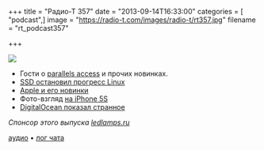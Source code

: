 +++
title = "Радио-Т 357"
date = "2013-09-14T16:33:00"
categories = [ "podcast",]
image = "https://radio-t.com/images/radio-t/rt357.jpg"
filename = "rt_podcast357"

+++

![](https://radio-t.com/images/radio-t/rt357.jpg)

* Гости о [parallels access](http://www.parallels.com/products/access/) и прочих новинках.
* [SSD остановил прогресс Linux](http://www.techeye.net/software/broken-ssd-stops-the-evolution-of-linux)
* [Apple и его новинки](http://www.engadget.com/2013/09/10/apples-september-10th-event-roundup-iphone-5s-5c-ios-7/)
* Фото-взгляд [на iPhone 5S](http://techcrunch.com/2013/09/12/a-photographers-take-on-the-iphone-5s-camera/)
* [DigitalOcean показал странное](https://www.digitalocean.com/blog_posts/introducing-private-networking)

_Спонсор этого выпуска [ledlamps.ru](http://ledlamps.ru)_

[аудио](https://cdn.radio-t.com/rt_podcast357.mp3) • [лог чата](http://chat.radio-t.com/logs/radio-t-357.html)
<audio src="https://cdn.radio-t.com/rt_podcast357.mp3" preload="none"></audio>
